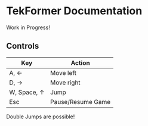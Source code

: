 # TekFormer Documentation

Work in Progress!

## Controls

| Key              | Action            |
|------------------|-------------------|
| A, &larr;        | Move left         |
| D, &rarr;        | Move right        |
| W, Space, &uarr; | Jump              |
| Esc              | Pause/Resume Game |

Double Jumps are possible!
